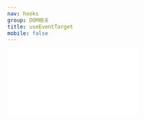 ```yaml
---
nav: hooks
group: DOM相关
title: useEventTarget
mobile: false
---
```

<embed src="../../src/hooks/useEventTarget/index.md"></embed>
